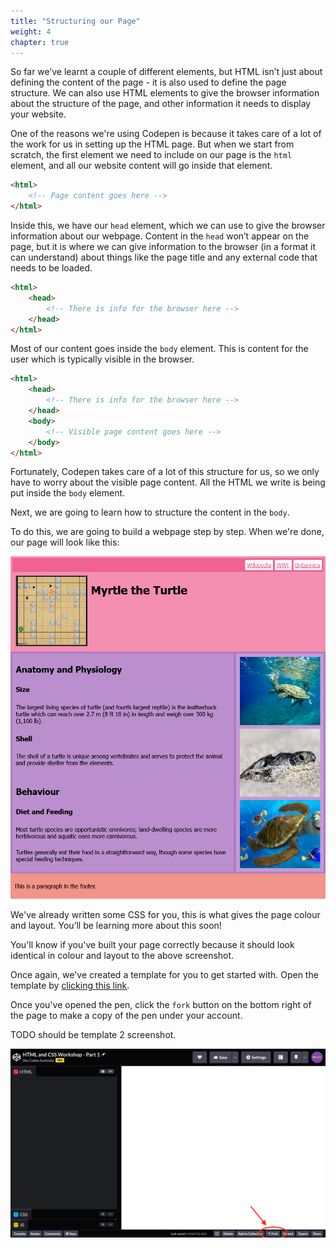 ```yaml
---
title: "Structuring our Page"
weight: 4
chapter: true
---
```


So far we’ve learnt a couple of different elements, but HTML isn’t just about defining the content of the page - it is also used to define the page structure.
We can also use HTML elements to give the browser information about the structure of the page, and other information it needs to display your website.

One of the reasons we're using Codepen is because it takes care of a lot of the work for us in setting up the HTML page.
But when we start from scratch, the first element we need to include on our page is the `html` element, and all our website content will go inside that element.

```html
<html>
    <!-- Page content goes here -->
</html>
```

Inside this, we have our `head` element, which we can use to give the browser information about our webpage.
Content in the `head` won’t appear on the page, but it is where we can give information to the browser (in a format it can understand) about things like the page title and any external code that needs to be loaded.

```html
<html>
    <head>
        <!-- There is info for the browser here -->
    </head>
</html>
```

Most of our content goes inside the `body` element.
This is content for the user which is typically visible in the browser.

```html
<html>
    <head>
        <!-- There is info for the browser here -->
    </head>
    <body>
        <!-- Visible page content goes here -->
    </body>
</html>
```

Fortunately, Codepen takes care of a lot of this structure for us, so we only have to worry about the visible page content.
All the HTML we write is being put inside the `body` element.

Next, we are going to learn how to structure the content in the `body`.

To do this, we are going to build a webpage step by step.
When we're done, our page will look like this:

![Screenshot of webpage with different background colours for each element type.](../images/myrtle_the_turtle_preview.png.png)

We've already written some CSS for you, this is what gives the page colour and layout.
You’ll be learning more about this soon!

You'll know if you've built your page correctly because it should look identical in colour and layout to the above screenshot.

Once again, we've created a template for you to get started with.
Open the template by [clicking this link](https://codepen.io/shecodesaus/pen/MWOOeoZ).

Once you've opened the pen, click the `fork` button on the bottom right of the page to make a copy of the pen under your account.

TODO should be template 2 screenshot.

![Screenshot of CodePen with "fork" button highlighted.](../images/forking_a_pen.png)

